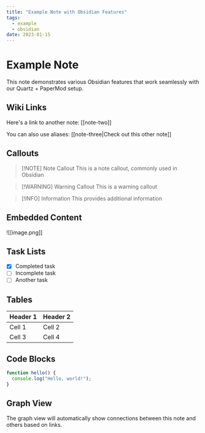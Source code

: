 ```yaml
---
title: "Example Note with Obsidian Features"
tags:
  - example
  - obsidian
date: 2023-01-15
---
```


# Example Note

This note demonstrates various Obsidian features that work seamlessly with our Quartz + PaperMod setup.

## Wiki Links

Here's a link to another note: [[note-two]]

You can also use aliases: [[note-three|Check out this other note]]

## Callouts

> [!NOTE] Note Callout
> This is a note callout, commonly used in Obsidian

> [!WARNING] Warning Callout
> This is a warning callout

> [!INFO] Information
> This provides additional information

## Embedded Content

![[image.png]]

## Task Lists

- [x] Completed task
- [ ] Incomplete task
- [ ] Another task

## Tables

| Header 1 | Header 2 |
|----------|----------|
| Cell 1   | Cell 2   |
| Cell 3   | Cell 4   |

## Code Blocks

```javascript
function hello() {
  console.log("Hello, world!");
}
```

## Graph View

The graph view will automatically show connections between this note and others based on links.